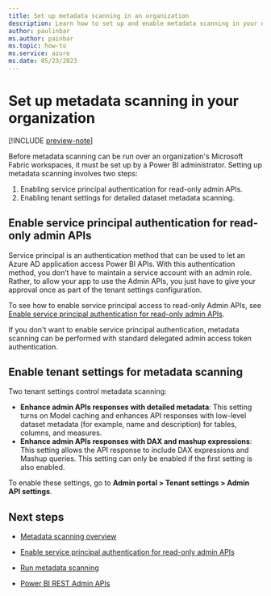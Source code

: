 ```yaml
---
title: Set up metadata scanning in an organization
description: Learn how to set up and enable metadata scanning in your organization through the administrator settings.
author: paulinbar
ms.author: painbar
ms.topic: how-to
ms.service: azure
ms.date: 05/23/2023
---
```


# Set up metadata scanning in your organization

[!INCLUDE [preview-note](../includes/preview-note.md)]

Before metadata scanning can be run over an organization's Microsoft Fabric workspaces, it must be set up by a Power BI administrator. Setting up metadata scanning involves two steps:

1. Enabling service principal authentication for read-only admin APIs.
1. Enabling tenant settings for detailed dataset metadata scanning.

## Enable service principal authentication for read-only admin APIs

Service principal is an authentication method that can be used to let an Azure AD application access Power BI APIs. With this authentication method, you don’t have to maintain a service account with an admin role. Rather, to allow your app to use the Admin APIs, you just have to give your approval once as part of the tenant settings configuration.

To see how to enable service principal access to read-only Admin APIs, see [Enable service principal authentication for read-only admin APIs](./metadata-scanning-enable-read-only-apis.md).

If you don't want to enable service principal authentication, metadata scanning can be performed with standard delegated admin access token authentication.

## Enable tenant settings for metadata scanning

Two tenant settings control metadata scanning:

* **Enhance admin APIs responses with detailed metadata**: This setting turns on Model caching and enhances API responses with low-level dataset metadata (for example, name and description) for tables, columns, and measures.
* **Enhance admin APIs responses with DAX and mashup expressions**: This setting allows the API response to include DAX expressions and Mashup queries. This setting can only be enabled if the first setting is also enabled.

To enable these settings, go to **Admin portal > Tenant settings > Admin API settings**.

## Next steps

* [Metadata scanning overview](../governance/metadata-scanning-overview.md)
* [Enable service principal authentication for read-only admin APIs](./metadata-scanning-enable-read-only-apis.md)

* [Run metadata scanning](../governance/metadata-scanning-run.md)

* [Power BI REST Admin APIs](/rest/api/power-bi/admin)